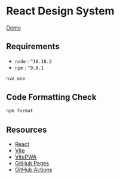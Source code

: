 # React Design System

[Demo](https://adrienloup.github.io/ds/)

## Requirements

- `node` : `^18.18.2`
- `npm` : `^9.8.1`

```bash
nvm use
```

## Code Formatting Check

```bash
npm format
```

## Resources

- [React](https://react.dev)
- [Vite](https://vitejs.dev)
- [VitePWA](https://www.npmjs.com/package/vite-plugin-pwa)
- [GitHub Pages](https://docs.github.com/en/pages/getting-started-with-github-pages/creating-a-github-pages-site#creating-your-site)
- [GitHub Actions](https://docs.github.com/en/actions)
